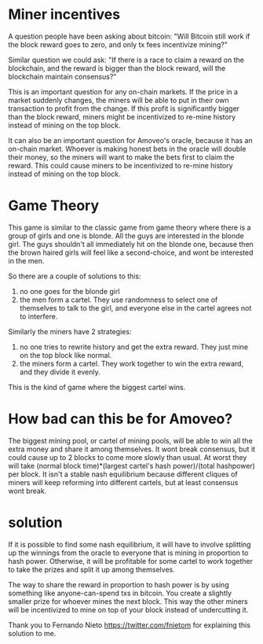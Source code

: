 Miner incentives
=========

A question people have been asking about bitcoin: "Will Bitcoin still work if the block reward goes to zero, and only tx fees incentivize mining?"

Similar question we could ask: "If there is a race to claim a reward on the blockchain, and the reward is bigger than the block reward, will the blockchain maintain consensus?"

This is an important question for any on-chain markets. If the price in a market suddenly changes, the miners will be able to put in their own transaction to profit from the change. If this profit is significantly bigger than the block reward, miners might be incentivized to re-mine history instead of mining on the top block.

It can also be an important question for Amoveo's oracle, because it has an on-chain market.
Whoever is making honest bets in the oracle will double their money, so the miners will want to make the bets first to claim the reward. This could cause miners to be incentivized to re-mine history instead of mining on the top block.


Game Theory
========

This game is similar to the classic game from game theory where there is a group of girls and one is blonde. All the guys are interested in the blonde girl. The guys shouldn't all immediately hit on the blonde one, because then the brown haired girls will feel like a second-choice, and wont be interested in the men.

So there are a couple of solutions to this:
1) no one goes for the blonde girl
2) the men form a cartel. They use randomness to select one of themselves to talk to the girl, and everyone else in the cartel agrees not to interfere.

Similarly the miners have 2 strategies:
1) no one tries to rewrite history and get the extra reward. They just mine on the top block like normal.
2) the miners form a cartel. They work together to win the extra reward, and they divide it evenly.

This is the kind of game where the biggest cartel wins.


How bad can this be for Amoveo?
=========

The biggest mining pool, or cartel of mining pools, will be able to win all the extra money and share it among themselves. It wont break consensus, but it could cause up to 2 blocks to come more slowly than usual. At worst they will take (normal block time)*(largest cartel's hash power)/(total hashpower) per block.
It isn't a stable nash equilibrium because different cliques of miners will keep reforming into different cartels, but at least consensus wont break.


solution
========

If it is possible to find some nash equilibrium, it will have to involve splitting up the winnings from the oracle to everyone that is mining in proportion to hash power.
Otherwise, it will be profitable for some cartel to work together to take the prizes and split it up among themselves.

The way to share the reward in proportion to hash power is by using something like anyone-can-spend txs in bitcoin. You create a slightly smaller prize for whoever mines the next block. This way the other miners will be incentivized to mine on top of your block instead of undercutting it.

Thank you to Fernando Nieto https://twitter.com/fnietom for explaining this solution to me.


